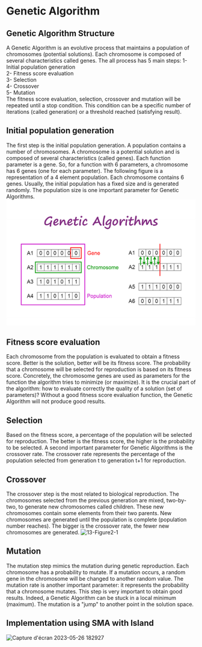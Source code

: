 # Genetic Algorithm
## Genetic Algorithm Structure
A Genetic Algorithm is an evolutive process that maintains a population of chromosomes (potential solutions). Each chromosome is composed of several characteristics called genes. The all process has 5 main steps:
1- Initial population generation<br>
2- Fitness score evaluation<br>
3- Selection<br>
4- Crossover<br>
5- Mutation<br>
The fitness score evaluation, selection, crossover and mutation will be repeated until a stop condition. This condition can be a specific number of iterations (called generation) or a threshold reached (satisfying result).
## Initial population generation
The first step is the initial population generation. A population contains a number of chromosomes. A chromosome is a potential solution and is composed of several characteristics (called genes). Each function parameter is a gene. So, for a function with 6 parameters, a chromosome has 6 genes (one for each parameter). The following figure is a representation of a 4 element population. Each chromosome contains 6 genes.
Usually, the initial population has a fixed size and is generated randomly. The population size is one important parameter for Genetic Algorithms.
![](https://github.com/AnasNedday/Genetic-Algo-SMA/raw/main/image1.png)
## Fitness score evaluation
Each chromosome from the population is evaluated to obtain a fitness score. Better is the solution, better will be its fitness score. The probability that a chromosome will be selected for reproduction is based on its fitness score. Concretely, the chromosome genes are used as parameters for the function the algorithm tries to minimize (or maximize). It is the crucial part of the algorithm: how to evaluate correctly the quality of a solution (set of parameters)? Without a good fitness score evaluation function, the Genetic Algorithm will not produce good results.
## Selection
Based on the fitness score, a percentage of the population will be selected for reproduction. The better is the fitness score, the higher is the probability to be selected. A second important parameter for Genetic Algorithms is the crossover rate. The crossover rate represents the percentage of the population selected from generation t to generation t+1 for reproduction.
## Crossover
The crossover step is the most related to biological reproduction. The chromosomes selected from the previous generation are mixed, two-by-two, to generate new chromosomes called children. These new chromosomes contain some elements from their two parents.
New chromosomes are generated until the population is complete (population number reaches). The bigger is the crossover rate, the fewer new chromosomes are generated.
![13-Figure2-1](https://github.com/et-taoudi/GeneticAlgo/assets/79162585/54dc8af4-7d93-4853-aa71-9b7c943702d1)
## Mutation
The mutation step mimics the mutation during genetic reproduction. Each chromosome has a probability to mutate. If a mutation occurs, a random gene in the chromosome will be changed to another random value. The mutation rate is another important parameter: it represents the probability that a chromosome mutates.
This step is very important to obtain good results. Indeed, a Genetic Algorithm can be stuck in a local minimum (maximum). The mutation is a "jump" to another point in the solution space.
## Implementation using SMA with Island
![Capture d'écran 2023-05-26 182927](https://github.com/et-taoudi/GeneticAlgo/assets/79162585/4f289b86-135f-42ab-a64f-6efa21d52573)

